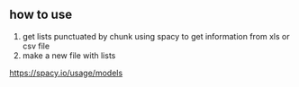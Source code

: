 ## how to use
1. get lists punctuated by chunk using spacy to get information from xls or csv file 
2. make a new file with lists

https://spacy.io/usage/models
